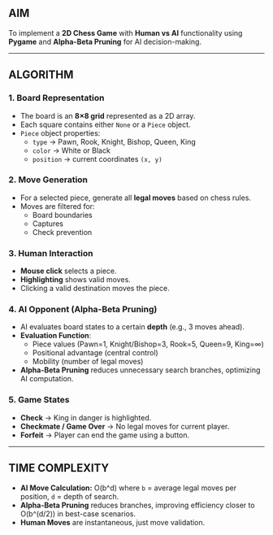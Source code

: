 ## AIM
To implement a **2D Chess Game** with **Human vs AI** functionality using **Pygame** and **Alpha-Beta Pruning** for AI decision-making.

---

## ALGORITHM

### 1. Board Representation
- The board is an **8×8 grid** represented as a 2D array.  
- Each square contains either `None` or a `Piece` object.  
- `Piece` object properties:  
  - `type` → Pawn, Rook, Knight, Bishop, Queen, King  
  - `color` → White or Black  
  - `position` → current coordinates `(x, y)`  

### 2. Move Generation
- For a selected piece, generate all **legal moves** based on chess rules.  
- Moves are filtered for:  
  - Board boundaries  
  - Captures  
  - Check prevention  

### 3. Human Interaction
- **Mouse click** selects a piece.  
- **Highlighting** shows valid moves.  
- Clicking a valid destination moves the piece.  

### 4. AI Opponent (Alpha-Beta Pruning)
- AI evaluates board states to a certain **depth** (e.g., 3 moves ahead).  
- **Evaluation Function**:  
  - Piece values (Pawn=1, Knight/Bishop=3, Rook=5, Queen=9, King=∞)  
  - Positional advantage (central control)  
  - Mobility (number of legal moves)  
- **Alpha-Beta Pruning** reduces unnecessary search branches, optimizing AI computation.  

### 5. Game States
- **Check** → King in danger is highlighted.  
- **Checkmate / Game Over** → No legal moves for current player.  
- **Forfeit** → Player can end the game using a button.  

---

## TIME COMPLEXITY
- **AI Move Calculation:** O(b^d) where `b` = average legal moves per position, `d` = depth of search.  
- **Alpha-Beta Pruning** reduces branches, improving efficiency closer to O(b^(d/2)) in best-case scenarios.  
- **Human Moves** are instantaneous, just move validation.
